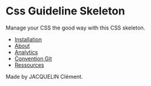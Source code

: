 # Css Guideline Skeleton

Manage your CSS the good way with this CSS skeleton.

* [Installation]()
* [About]()
* [Analytics]()
* [Convention Git]()
* [Ressources]()

Made by JACQUELIN Clément.
